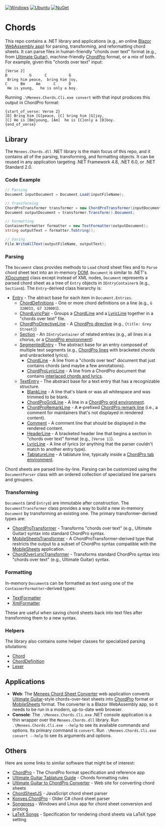 [![Windows](https://github.com/menees/Chords/actions/workflows/windows.yml/badge.svg)](https://github.com/menees/Chords/actions/workflows/windows.yml)
[![Ubuntu](https://github.com/menees/Chords/actions/workflows/ubuntu.yml/badge.svg)](https://github.com/menees/Chords/actions/workflows/ubuntu.yml)
[![NuGet](https://img.shields.io/nuget/vpre/Menees.Chords)](https://www.nuget.org/packages/Menees.Chords/)

# Chords
This repo contains a .NET library and applications (e.g., an online [Blazor WebAssembly app](https://chords.menees.com/)) for parsing, transforming, and reformatting chord sheets.
It can parse files in human-friendly "chords over text" format (e.g., from [Ultimate Guitar](https://www.ultimate-guitar.com/)),
machine-friendly [ChordPro](https://www.chordpro.org/) format, or a mix of both. For example, given this "chords over text" input:

``` text
[Verse 2]
D          G      C          G
 Bring him peace,  bring him joy,
C      Bm     Am      C      D
 He is young,   he is only a boy.
```

Running `.\Menees.Chords.Cli.exe convert` with that input produces this output in ChordPro format:

``` text
{start_of_verse: Verse 2}
[D] Bring him [G]peace, [C] bring him [G]joy,
[C] He is [Bm]young, [Am]  he is [C]only a [D]boy.
{end_of_verse}
```

## Library
The `Menees.Chords.dll` .NET library is the main focus of this repo, and it contains all of the parsing, transforming, 
and formatting objects. It can be reused in any application targeting .NET Framework 4.8, .NET 6.0, or .NET Standard 2.0.

### Code Example
``` C#
// Parsing
Document inputDocument = Document.Load(inputFileName);

// Transforming
ChordProTransformer transformer = new ChordProTransformer(inputDocument);
Document outputDocument = transformer.Transform().Document;

// Formatting
ContainerFormatter formatter = new TextFormatter(outputDocument);
string outputText = formatter.ToString();

// Saving
File.WriteAllText(outputFileName, outputText);
```

### Parsing
The `Document` class provides methods to `Load` chord sheet files and to `Parse` chord sheet text into an in-memory
[DOM](https://en.wikipedia.org/wiki/Document_Object_Model). `Document` is similar to .NET's 
[XDocument](https://learn.microsoft.com/en-us/dotnet/standard/linq/xdocument-class-overview) class except instead of
XML nodes, `Document` represents a parsed chord sheet as a tree of `Entry` objects in `IEntryContainer`s (e.g., `Section`s).
The `Entry`-derived class hierarchy is:
* [Entry](src/Menees.Chords/Entry.cs) - The abtract base for each item in `Document.Entries`.
    - [ChordDefinitions](src/Menees.Chords/ChordDefinitions.cs) - One or more chord definitions on a line (e.g., `G 320033, G7 320001`).
	- [ChordLyricPair](src/Menees.Chords/ChordLyricPair.cs) - Groups a [ChordLine](src/Menees.Chords/ChordLine.cs) and a [LyricLine](src/Menees.Chords/LyricLine.cs) together in a "chords over text" file.
	- [ChordProDirectiveLine](src/Menees.Chords/ChordProDirectiveLine.cs) - A [ChordPro directive](https://www.chordpro.org/chordpro/chordpro-directives/) (e.g., `{title: Grey Street}`)
	- [Section](src/Menees.Chords/Section.cs) - An `IEntryContainer` of related entries (e.g., all lines in a chorus, or a [ChordPro environment](https://www.chordpro.org/chordpro/directives-env/))
	- [SegmentedEntry](src/Menees.Chords/SegmentedEntry.cs) - The abstract base for an entry composed of multiple text segments (e.g., [ChordPro lines](https://www.chordpro.org/chordpro/chordpro-introduction/#the-basics) with bracketed chords and unbracketed lyrics).
    	* [ChordLine](src/Menees.Chords/ChordLine.cs) - A line from a "chords over text" document that just contains chords (and maybe a few annotations).
		* [ChordProLyricLine](src/Menees.Chords/ChordProLyricLine.cs) - A line from a ChordPro document that contains [interlaced chords and lyrics](https://www.chordpro.org/chordpro/chordpro-introduction/#the-basics).
	- [TextEntry](src/Menees.Chords/TextEntry.cs) - The abstract base for a text entry that has a recognizable structure.
    	* [BlankLine](src/Menees.Chords/BlankLine.cs) - A line that's blank or was all whitespace and was trimmed to be blank.
		* [ChordProGridLine](src/Menees.Chords/ChordProGridLine.cs) - A line in a [ChordPro grid environment](https://www.chordpro.org/chordpro/directives-env_grid/).
		* [ChordProRemarkLine](src/Menees.Chords/ChordProRemarkLine.cs) - A `#`-prefixed [ChordPro remark line](https://www.chordpro.org/chordpro/chordpro-introduction/#the-basics) (i.e., a comment for maintainers that's not displayed in rendered content).
		* [Comment](src/Menees.Chords/Comment.cs) - A comment line that should be displayed in the rendered content.
		* [HeaderLine](src/Menees.Chords/HeaderLine.cs) - A bracketed header line that begins a section in "chords over text" format (e.g., `[Verse 1]`).
		* [LyricLine](src/Menees.Chords/LyricLine.cs) - A line of lyrics (or anything that the parser couldn't match to another entry type).
		* [TablatureLine](src/Menees.Chords/TablatureLine.cs) - A tablature line, typically inside a [ChordPro tab environment](https://www.chordpro.org/chordpro/directives-env_tab/).

Chord sheets are parsed line-by-line. Parsing can be customized using the `DocumentParser` class with an
ordered collection of specialized line parsers and groupers.

### Transforming
`Document`s (and `Entry`s) are immutable after construction. The `DocumentTransformer` class provides a way
to build a new in-memory `Document` by transforming an existing one. The primary transformer-derived types are:
* [ChordProTransformer](src/Menees.Chords/Transformers/ChordProTransformer.cs) - Transforms "chords over text" (e.g., Ultimate Guitar) syntax into standard ChordPro syntax.
* [MobileSheetsTransformer](src/Menees.Chords/Transformers/MobileSheetsTransformer.cs) - A ChordProTransformer-derived type that restricts the output to a subset of ChordPro syntax compatible with the [MobileSheets](https://zubersoft.com/mobilesheets/) application.
* [ChordOverLyricTransformer](src/Menees.Chords/Transformers/ChordOverLyricTransformer.cs) - Transforms standard ChordPro syntax into "chords over text" (e.g., Ultimate Guitar) syntax.

### Formatting
In-memory `Document`s can be formatted as text using one of the `ContainerFormatter`-derived types:
* [TextFormatter](src/Menees.Chords/Formatters/TextFormatter.cs)
* [XmlFormatter](src/Menees.Chords/Formatters/XmlFormatter.cs)

These are useful when saving chord sheets back into text files after transforming them to a new syntax.

### Helpers
The library also contains some helper classes for specialized parsing situtations:
* [Chord](src/Menees.Chords/Chord.cs)
* [ChordDefinition](src/Menees.Chords/ChordDefinition.cs)
* [Lexer](src/Menees.Chords/Parsers/Lexer.cs)

## Applications
* **Web**: The [Menees Chord Sheet Converter](https://chords.menees.com/) web application converts [Ultimate Guitar](https://www.ultimate-guitar.com/)-style chords-over-text sheets into [ChordPro](https://www.chordpro.org/) format or [MobileSheets](https://www.zubersoft.com/mobilesheets/) format. The converter is a Blazor WebAssembly app, so it needs to be run in a modern, up-to-date web browser.
* **Console**: The `.\Menees.Chords.Cli.exe` .NET console application is a thin wrapper over the `Menees.Chords.dll` library.
Run `.\Menees.Chords.Cli.exe --help` to see its available commands and options. Its primary command is `convert`.
Run `.\Menees.Chords.Cli.exe convert --help` to see its arguments and options.

## Others
Here are some links to similar software that might be of interest:
* [ChordPro](https://www.chordpro.org/chordpro/index.html) - The ChordPro format specification and reference app
* [Ultimate Guitar Tablature Guide](https://www.ultimate-guitar.com/contribution/help/rubric#iii) - Chords formatting rules
* [Ultimate Guitar to ChordPro Converter](https://ultimate.ftes.de/) - Web site for converting chord sheets
* [ChordSheetJS](https://github.com/martijnversluis/ChordSheetJS) - JavaScript chord sheet parser
* [Konves.ChordPro](https://github.com/skonves/Konves.ChordPro) - Older C# chord sheet parser
* [Songpress](https://www.skeed.it/songpress) - Windows and Linux app for chord sheet conversion and printing
* [LaTeX Songs](https://ctan.org/pkg/songs) - Specification for rendering chord sheets via LaTeX type setting